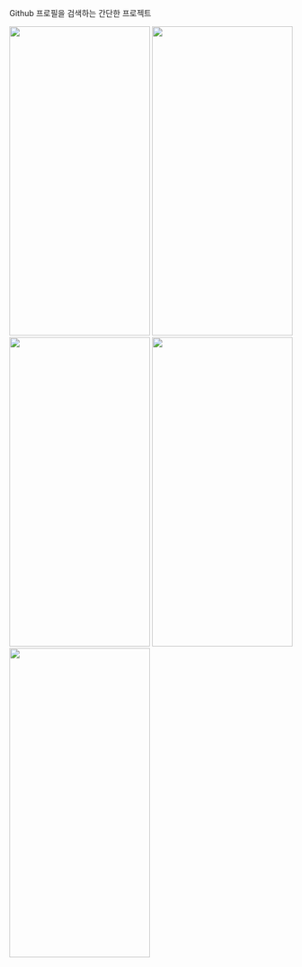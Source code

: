 Github 프로필을 검색하는 간단한 프로젝트

<img src="https://github.com/ronsze/GithubApi/assets/45475151/b6ef16d9-58b0-42b9-b7b2-5838b4bbd416" width="250" height="550">
<img src="https://github.com/ronsze/GithubApi/assets/45475151/86d65081-e365-4342-b47d-79cd8a618a6c" width="250" height="550">


<img src="https://github.com/ronsze/GithubApi/assets/45475151/48b60ebe-8b29-4c10-965f-f50c8bb46ae9" width="250" height="550">
<img src="https://github.com/ronsze/GithubApi/assets/45475151/fcc46261-900c-400b-8c36-313fc43c5e10" width="250" height="550">


<img src="https://github.com/ronsze/GithubApi/assets/45475151/2105cc64-057c-4218-9b49-371596f2fc0c" width="250" height="550">

